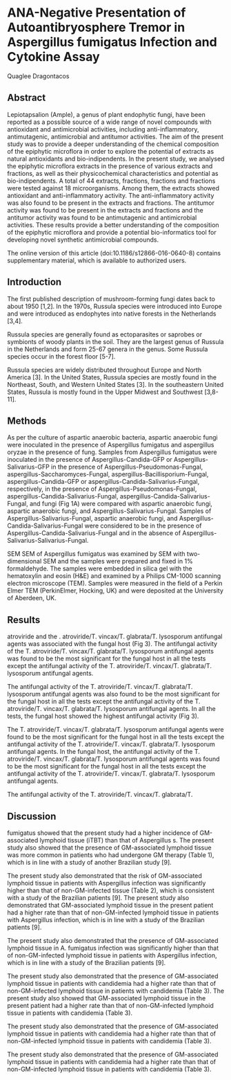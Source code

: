 # ANA-Negative Presentation of Autoantibryosphere Tremor in Aspergillus fumigatus Infection and Cytokine Assay
Quaglee Dragontacos


## Abstract
Lepiotapsalion (Ample), a genus of plant endophytic fungi, have been reported as a possible source of a wide range of novel compounds with antioxidant and antimicrobial activities, including anti-inflammatory, antimutagenic, antimicrobial and antitumor activities. The aim of the present study was to provide a deeper understanding of the chemical composition of the epiphytic microflora in order to explore the potential of extracts as natural antioxidants and bio-indipendents. In the present study, we analysed the epiphytic microflora extracts in the presence of various extracts and fractions, as well as their physicochemical characteristics and potential as bio-indipendents. A total of 44 extracts, fractions, fractions and fractions were tested against 18 microorganisms. Among them, the extracts showed antioxidant and anti-inflammatory activity. The anti-inflammatory activity was also found to be present in the extracts and fractions. The antitumor activity was found to be present in the extracts and fractions and the antitumor activity was found to be antimutagenic and antimicrobial activities. These results provide a better understanding of the composition of the epiphytic microflora and provide a potential bio-informatics tool for developing novel synthetic antimicrobial compounds.

The online version of this article (doi:10.1186/s12866-016-0640-8) contains supplementary material, which is available to authorized users.


## Introduction
The first published description of mushroom-forming fungi dates back to about 1950 [1,2]. In the 1970s, Russula species were introduced into Europe and were introduced as endophytes into native forests in the Netherlands [3,4].

Russula species are generally found as ectoparasites or saprobes or symbionts of woody plants in the soil. They are the largest genus of Russula in the Netherlands and form 25-67 genera in the genus. Some Russula species occur in the forest floor [5-7].

Russula species are widely distributed throughout Europe and North America [3]. In the United States, Russula species are mostly found in the Northeast, South, and Western United States [3]. In the southeastern United States, Russula is mostly found in the Upper Midwest and Southwest [3,8-11].


## Methods
As per the culture of aspartic anaerobic bacteria, aspartic anaerobic fungi were inoculated in the presence of Aspergillus fumigatus and aspergillus oryzae in the presence of fung. Samples from Aspergillus fumigatus were inoculated in the presence of Aspergillus-Candida-GFP or Aspergillus-Salivarius-GFP in the presence of Aspergillus-Pseudomonas-Fungal, aspergillus-Saccharomyces-Fungal, aspergillus-Bacillisporium-Fungal, aspergillus-Candida-GFP or aspergillus-Candida-Salivarius-Fungal, respectively, in the presence of Aspergillus-Pseudomonas-Fungal, aspergillus-Candida-Salivarius-Fungal, aspergillus-Candida-Salivarius-Fungal, and fungi (Fig 1A) were compared with aspartic anaerobic fungi, aspartic anaerobic fungi, and Aspergillus-Salivarius-Fungal. Samples of Aspergillus-Salivarius-Fungal, aspartic anaerobic fungi, and Aspergillus-Candida-Salivarius-Fungal were considered to be in the presence of Aspergillus-Candida-Salivarius-Fungal and in the absence of Aspergillus-Salivarius-Salivarius-Fungal.

SEM
SEM of Aspergillus fumigatus was examined by SEM with two-dimensional SEM and the samples were prepared and fixed in 1% formaldehyde. The samples were embedded in silica gel with the hematoxylin and eosin (H&E) and examined by a Philips CM-1000 scanning electron microscope (TEM). Samples were measured in the field of a Perkin Elmer TEM (PerkinElmer, Hocking, UK) and were deposited at the University of Aberdeen, UK.


## Results
atroviride and the . atroviride/T. vincax/T. glabrata/T. lysosporum antifungal agents was associated with the fungal host (Fig 3). The antifungal activity of the T. atroviride/T. vincax/T. glabrata/T. lysosporum antifungal agents was found to be the most significant for the fungal host in all the tests except the antifungal activity of the T. atroviride/T. vincax/T. glabrata/T. lysosporum antifungal agents.

The antifungal activity of the T. atroviride/T. vincax/T. glabrata/T. lysosporum antifungal agents was also found to be the most significant for the fungal host in all the tests except the antifungal activity of the T. atroviride/T. vincax/T. glabrata/T. lysosporum antifungal agents. In all the tests, the fungal host showed the highest antifungal activity (Fig 3).

The T. atroviride/T. vincax/T. glabrata/T. lysosporum antifungal agents were found to be the most significant for the fungal host in all the tests except the antifungal activity of the T. atroviride/T. vincax/T. glabrata/T. lysosporum antifungal agents. In the fungal host, the antifungal activity of the T. atroviride/T. vincax/T. glabrata/T. lysosporum antifungal agents was found to be the most significant for the fungal host in all the tests except the antifungal activity of the T. atroviride/T. vincax/T. glabrata/T. lysosporum antifungal agents.

The antifungal activity of the T. atroviride/T. vincax/T. glabrata/T.


## Discussion
fumigatus showed that the present study had a higher incidence of GM-associated lymphoid tissue (iTBT) than that of Aspergillus s. The present study also showed that the presence of GM-associated lymphoid tissue was more common in patients who had undergone GM therapy (Table 1), which is in line with a study of another Brazilian study [9].

The present study also demonstrated that the risk of GM-associated lymphoid tissue in patients with Aspergillus infection was significantly higher than that of non-GM-infected tissue (Table 2), which is consistent with a study of the Brazilian patients [9]. The present study also demonstrated that GM-associated lymphoid tissue in the present patient had a higher rate than that of non-GM-infected lymphoid tissue in patients with Aspergillus infection, which is in line with a study of the Brazilian patients [9].

The present study also demonstrated that the presence of GM-associated lymphoid tissue in A. fumigatus infection was significantly higher than that of non-GM-infected lymphoid tissue in patients with Aspergillus infection, which is in line with a study of the Brazilian patients [9].

The present study also demonstrated that the presence of GM-associated lymphoid tissue in patients with candidemia had a higher rate than that of non-GM-infected lymphoid tissue in patients with candidemia (Table 3). The present study also showed that GM-associated lymphoid tissue in the present patient had a higher rate than that of non-GM-infected lymphoid tissue in patients with candidemia (Table 3).

The present study also demonstrated that the presence of GM-associated lymphoid tissue in patients with candidemia had a higher rate than that of non-GM-infected lymphoid tissue in patients with candidemia (Table 3).

The present study also demonstrated that the presence of GM-associated lymphoid tissue in patients with candidemia had a higher rate than that of non-GM-infected lymphoid tissue in patients with candidemia (Table 3).
